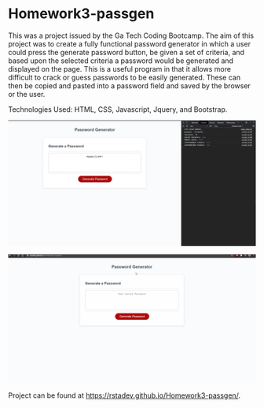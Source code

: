 # Homework3-passgen
This was a project issued by the Ga Tech Coding Bootcamp. The aim of this project was to create a fully functional password generator in which a user could press the generate password button, be given a set of criteria, and based upon the selected criteria a password would be generated and displayed on the page. This is a useful program in that it allows more difficult to crack or guess passwords to be easily generated. These can then be copied and pasted into a password field and saved by the browser or the user.


Technologies Used: HTML, CSS, Javascript, Jquery, and Bootstrap.

![demoImg](https://raw.githubusercontent.com/rstadev/Homework3-passgen/main/Assets/image.JPG)

![demoGif](https://github.com/rstadev/Homework3-passgen/blob/main/Assets/PassGenDemo.gif)

Project can be found at https://rstadev.github.io/Homework3-passgen/.